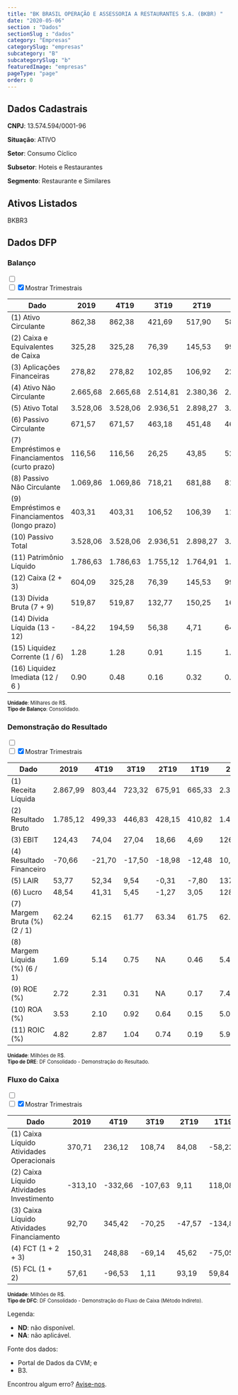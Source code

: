 ```yaml
---  
title: "BK BRASIL OPERAÇÃO E ASSESSORIA A RESTAURANTES S.A. (BKBR) "  
date: "2020-05-06"  
section : "Dados"  
sectionSlug : "dados"  
category: "Empresas"  
categorySlug: "empresas"  
subcategory: "B"  
subcategorySlug: "b"  
featuredImage: "empresas"  
pageType: "page"  
order: 0  
---
```



## Dados Cadastrais


**CNPJ**: 13.574.594/0001-96

**Situação**: ATIVO

**Setor**: Consumo Cíclico

**Subsetor**: Hoteis e Restaurantes

**Segmento**: Restaurante e Similares


## Ativos Listados


BKBR3 


## Dados DFP

### Balanço
  
<input type='checkbox' class='toggleCommand' id='toggleBalanco' name='toggleBalanco'>  
<div class='filter-group-balanco'>  
<div class='check_button_balanco'>  
<label for='toggleBalanco'>  
<input type='checkbox' data-filter-col='trimBalanco'><input type='checkbox' data-filter-col='trimBalanco' checked><span>Mostrar Trimestrais</span>  
</label>  
</div>  
</div>  
<div class='overflow balancoTableWrapper'>  
<table class='balancoTable'>  
<thead>  
<tr>  
<th class='dataHeader fixedLeftColumn'>Dado</th>  
<th>2019</th>  
<th class='trimHeader' data-col='trimBalanco'>4T19</th>  
<th class='trimHeader' data-col='trimBalanco'>3T19</th>  
<th class='trimHeader' data-col='trimBalanco'>2T19</th>  
<th class='trimHeader' data-col='trimBalanco'>1T19</th>  
<th>2018</th>  
<th class='trimHeader' data-col='trimBalanco'>4T18</th>  
<th class='trimHeader' data-col='trimBalanco'>3T18</th>  
<th class='trimHeader' data-col='trimBalanco'>2T18</th>  
<th class='trimHeader' data-col='trimBalanco'>1T18</th>  
<th>2017</th>  
<th class='trimHeader' data-col='trimBalanco'>4T17</th>  
<th class='trimHeader' data-col='trimBalanco'>3T17</th>  
<th class='trimHeader' data-col='trimBalanco'>2T17</th>  
<th class='trimHeader' data-col='trimBalanco'>1T17</th>  
<th>2016</th>  
<th class='trimHeader' data-col='trimBalanco'>4T16</th>  
<th class='trimHeader' data-col='trimBalanco'>3T16</th>  
<th class='trimHeader' data-col='trimBalanco'>2T16</th>  
<th class='trimHeader' data-col='trimBalanco'>1T16</th>  
<th>2015</th>  
<th class='trimHeader' data-col='trimBalanco'>4T15</th>  
<th class='trimHeader' data-col='trimBalanco'>3T15</th>  
<th class='trimHeader' data-col='trimBalanco'>2T15</th>  
<th class='trimHeader' data-col='trimBalanco'>1T15</th>  
</tr>  
</thead>  
<tbody>  
<tr class='trContaAtivo'>  
<td class='leftAlignCell rowDescription fixedLeftColumn'>(1) Ativo Circulante</td>  
<td>862,38</td>  
<td data-col='trimBalanco' class='trimData'>862,38</td>  
<td data-col='trimBalanco' class='trimData'>421,69</td>  
<td data-col='trimBalanco' class='trimData'>517,90</td>  
<td data-col='trimBalanco' class='trimData'>583,62</td>  
<td>819,72</td>  
<td data-col='trimBalanco' class='trimData'>819,72</td>  
<td data-col='trimBalanco' class='trimData'>870,79</td>  
<td data-col='trimBalanco' class='trimData'>857,42</td>  
<td data-col='trimBalanco' class='trimData'>1.257,36</td>  
<td>1.338,45</td>  
<td data-col='trimBalanco' class='trimData'>1.338,45</td>  
<td data-col='trimBalanco' class='trimData'>433,02</td>  
<td data-col='trimBalanco' class='trimData'>320,19</td>  
<td data-col='trimBalanco' class='trimData'>331,48</td>  
<td>429,00</td>  
<td data-col='trimBalanco' class='trimData'>429,00</td>  
<td data-col='trimBalanco' class='trimData'>429,00</td>  
<td data-col='trimBalanco' class='trimData'>429,00</td>  
<td data-col='trimBalanco' class='trimData'>429,00</td>  
<td>325,67</td>  
<td data-col='trimBalanco' class='trimData'>325,67</td>  
<td data-col='trimBalanco' class='trimData'>ND</td>  
<td data-col='trimBalanco' class='trimData'>ND</td>  
<td data-col='trimBalanco' class='trimData'>ND</td>  
</tr>  
<tr class='trContaAtivo'>  
<td class='leftAlignCell rowDescription fixedLeftColumn'>(2) Caixa e Equivalentes de Caixa</td>  
<td>325,28</td>  
<td data-col='trimBalanco' class='trimData'>325,28</td>  
<td data-col='trimBalanco' class='trimData'>76,39</td>  
<td data-col='trimBalanco' class='trimData'>145,53</td>  
<td data-col='trimBalanco' class='trimData'>99,91</td>  
<td>174,96</td>  
<td data-col='trimBalanco' class='trimData'>174,96</td>  
<td data-col='trimBalanco' class='trimData'>78,10</td>  
<td data-col='trimBalanco' class='trimData'>80,77</td>  
<td data-col='trimBalanco' class='trimData'>127,06</td>  
<td>102,34</td>  
<td data-col='trimBalanco' class='trimData'>102,34</td>  
<td data-col='trimBalanco' class='trimData'>207,74</td>  
<td data-col='trimBalanco' class='trimData'>96,59</td>  
<td data-col='trimBalanco' class='trimData'>145,91</td>  
<td>256,92</td>  
<td data-col='trimBalanco' class='trimData'>256,92</td>  
<td data-col='trimBalanco' class='trimData'>256,92</td>  
<td data-col='trimBalanco' class='trimData'>256,92</td>  
<td data-col='trimBalanco' class='trimData'>256,92</td>  
<td>164,80</td>  
<td data-col='trimBalanco' class='trimData'>164,80</td>  
<td data-col='trimBalanco' class='trimData'>ND</td>  
<td data-col='trimBalanco' class='trimData'>ND</td>  
<td data-col='trimBalanco' class='trimData'>ND</td>  
</tr>  
<tr class='trContaAtivo'>  
<td class='leftAlignCell rowDescription fixedLeftColumn'>(3) Aplicações Financeiras</td>  
<td>278,82</td>  
<td data-col='trimBalanco' class='trimData'>278,82</td>  
<td data-col='trimBalanco' class='trimData'>102,85</td>  
<td data-col='trimBalanco' class='trimData'>106,92</td>  
<td data-col='trimBalanco' class='trimData'>223,08</td>  
<td>415,62</td>  
<td data-col='trimBalanco' class='trimData'>415,62</td>  
<td data-col='trimBalanco' class='trimData'>555,33</td>  
<td data-col='trimBalanco' class='trimData'>556,07</td>  
<td data-col='trimBalanco' class='trimData'>953,92</td>  
<td>1.076,38</td>  
<td data-col='trimBalanco' class='trimData'>1.076,38</td>  
<td data-col='trimBalanco' class='trimData'>87,62</td>  
<td data-col='trimBalanco' class='trimData'>76,71</td>  
<td data-col='trimBalanco' class='trimData'>57,31</td>  
<td>65,34</td>  
<td data-col='trimBalanco' class='trimData'>65,34</td>  
<td data-col='trimBalanco' class='trimData'>65,34</td>  
<td data-col='trimBalanco' class='trimData'>65,34</td>  
<td data-col='trimBalanco' class='trimData'>65,34</td>  
<td>57,43</td>  
<td data-col='trimBalanco' class='trimData'>57,43</td>  
<td data-col='trimBalanco' class='trimData'>ND</td>  
<td data-col='trimBalanco' class='trimData'>ND</td>  
<td data-col='trimBalanco' class='trimData'>ND</td>  
</tr>  
<tr class='trContaAtivo'>  
<td class='leftAlignCell rowDescription fixedLeftColumn'>(4) Ativo Não Circulante</td>  
<td>2.665,68</td>  
<td data-col='trimBalanco' class='trimData'>2.665,68</td>  
<td data-col='trimBalanco' class='trimData'>2.514,81</td>  
<td data-col='trimBalanco' class='trimData'>2.380,36</td>  
<td data-col='trimBalanco' class='trimData'>2.464,93</td>  
<td>1.705,92</td>  
<td data-col='trimBalanco' class='trimData'>1.705,92</td>  
<td data-col='trimBalanco' class='trimData'>1.602,15</td>  
<td data-col='trimBalanco' class='trimData'>1.547,76</td>  
<td data-col='trimBalanco' class='trimData'>1.092,43</td>  
<td>1.077,11</td>  
<td data-col='trimBalanco' class='trimData'>1.077,11</td>  
<td data-col='trimBalanco' class='trimData'>1.044,28</td>  
<td data-col='trimBalanco' class='trimData'>1.018,81</td>  
<td data-col='trimBalanco' class='trimData'>1.008,75</td>  
<td>999,46</td>  
<td data-col='trimBalanco' class='trimData'>999,46</td>  
<td data-col='trimBalanco' class='trimData'>999,46</td>  
<td data-col='trimBalanco' class='trimData'>999,46</td>  
<td data-col='trimBalanco' class='trimData'>999,46</td>  
<td>870,89</td>  
<td data-col='trimBalanco' class='trimData'>870,89</td>  
<td data-col='trimBalanco' class='trimData'>ND</td>  
<td data-col='trimBalanco' class='trimData'>ND</td>  
<td data-col='trimBalanco' class='trimData'>ND</td>  
</tr>  
<tr class='trContaAtivo'>  
<td class='leftAlignCell rowDescription fixedLeftColumn'>(5) Ativo Total</td>  
<td>3.528,06</td>  
<td data-col='trimBalanco' class='trimData'>3.528,06</td>  
<td data-col='trimBalanco' class='trimData'>2.936,51</td>  
<td data-col='trimBalanco' class='trimData'>2.898,27</td>  
<td data-col='trimBalanco' class='trimData'>3.048,55</td>  
<td>2.525,63</td>  
<td data-col='trimBalanco' class='trimData'>2.525,63</td>  
<td data-col='trimBalanco' class='trimData'>2.472,94</td>  
<td data-col='trimBalanco' class='trimData'>2.405,18</td>  
<td data-col='trimBalanco' class='trimData'>2.349,78</td>  
<td>2.415,55</td>  
<td data-col='trimBalanco' class='trimData'>2.415,55</td>  
<td data-col='trimBalanco' class='trimData'>1.477,30</td>  
<td data-col='trimBalanco' class='trimData'>1.339,01</td>  
<td data-col='trimBalanco' class='trimData'>1.340,23</td>  
<td>1.428,46</td>  
<td data-col='trimBalanco' class='trimData'>1.428,46</td>  
<td data-col='trimBalanco' class='trimData'>1.428,46</td>  
<td data-col='trimBalanco' class='trimData'>1.428,46</td>  
<td data-col='trimBalanco' class='trimData'>1.428,46</td>  
<td>1.196,56</td>  
<td data-col='trimBalanco' class='trimData'>1.196,56</td>  
<td data-col='trimBalanco' class='trimData'>ND</td>  
<td data-col='trimBalanco' class='trimData'>ND</td>  
<td data-col='trimBalanco' class='trimData'>ND</td>  
</tr>  
<tr class='trContaPassivo'>  
<td class='leftAlignCell rowDescription fixedLeftColumn'>(6) Passivo Circulante</td>  
<td>671,57</td>  
<td data-col='trimBalanco' class='trimData'>671,57</td>  
<td data-col='trimBalanco' class='trimData'>463,18</td>  
<td data-col='trimBalanco' class='trimData'>451,48</td>  
<td data-col='trimBalanco' class='trimData'>466,45</td>  
<td>599,67</td>  
<td data-col='trimBalanco' class='trimData'>599,67</td>  
<td data-col='trimBalanco' class='trimData'>584,30</td>  
<td data-col='trimBalanco' class='trimData'>533,12</td>  
<td data-col='trimBalanco' class='trimData'>519,54</td>  
<td>473,00</td>  
<td data-col='trimBalanco' class='trimData'>473,00</td>  
<td data-col='trimBalanco' class='trimData'>312,26</td>  
<td data-col='trimBalanco' class='trimData'>305,52</td>  
<td data-col='trimBalanco' class='trimData'>285,73</td>  
<td>799,62</td>  
<td data-col='trimBalanco' class='trimData'>799,62</td>  
<td data-col='trimBalanco' class='trimData'>799,62</td>  
<td data-col='trimBalanco' class='trimData'>799,62</td>  
<td data-col='trimBalanco' class='trimData'>799,62</td>  
<td>392,84</td>  
<td data-col='trimBalanco' class='trimData'>392,84</td>  
<td data-col='trimBalanco' class='trimData'>ND</td>  
<td data-col='trimBalanco' class='trimData'>ND</td>  
<td data-col='trimBalanco' class='trimData'>ND</td>  
</tr>  
<tr class='trContaPassivo'>  
<td class='leftAlignCell rowDescription fixedLeftColumn'>(7) Empréstimos e Financiamentos (curto prazo)</td>  
<td>116,56</td>  
<td data-col='trimBalanco' class='trimData'>116,56</td>  
<td data-col='trimBalanco' class='trimData'>26,25</td>  
<td data-col='trimBalanco' class='trimData'>43,85</td>  
<td data-col='trimBalanco' class='trimData'>52,29</td>  
<td>161,58</td>  
<td data-col='trimBalanco' class='trimData'>161,58</td>  
<td data-col='trimBalanco' class='trimData'>278,87</td>  
<td data-col='trimBalanco' class='trimData'>284,27</td>  
<td data-col='trimBalanco' class='trimData'>303,63</td>  
<td>209,99</td>  
<td data-col='trimBalanco' class='trimData'>209,99</td>  
<td data-col='trimBalanco' class='trimData'>127,11</td>  
<td data-col='trimBalanco' class='trimData'>127,36</td>  
<td data-col='trimBalanco' class='trimData'>133,66</td>  
<td>607,97</td>  
<td data-col='trimBalanco' class='trimData'>607,97</td>  
<td data-col='trimBalanco' class='trimData'>607,97</td>  
<td data-col='trimBalanco' class='trimData'>607,97</td>  
<td data-col='trimBalanco' class='trimData'>607,97</td>  
<td>198,87</td>  
<td data-col='trimBalanco' class='trimData'>198,87</td>  
<td data-col='trimBalanco' class='trimData'>ND</td>  
<td data-col='trimBalanco' class='trimData'>ND</td>  
<td data-col='trimBalanco' class='trimData'>ND</td>  
</tr>  
<tr class='trContaPassivo'>  
<td class='leftAlignCell rowDescription fixedLeftColumn'>(8) Passivo Não Circulante</td>  
<td>1.069,86</td>  
<td data-col='trimBalanco' class='trimData'>1.069,86</td>  
<td data-col='trimBalanco' class='trimData'>718,21</td>  
<td data-col='trimBalanco' class='trimData'>681,88</td>  
<td data-col='trimBalanco' class='trimData'>819,19</td>  
<td>209,00</td>  
<td data-col='trimBalanco' class='trimData'>209,00</td>  
<td data-col='trimBalanco' class='trimData'>225,73</td>  
<td data-col='trimBalanco' class='trimData'>239,74</td>  
<td data-col='trimBalanco' class='trimData'>205,08</td>  
<td>325,36</td>  
<td data-col='trimBalanco' class='trimData'>325,36</td>  
<td data-col='trimBalanco' class='trimData'>490,13</td>  
<td data-col='trimBalanco' class='trimData'>506,27</td>  
<td data-col='trimBalanco' class='trimData'>534,18</td>  
<td>88,53</td>  
<td data-col='trimBalanco' class='trimData'>88,53</td>  
<td data-col='trimBalanco' class='trimData'>88,53</td>  
<td data-col='trimBalanco' class='trimData'>88,53</td>  
<td data-col='trimBalanco' class='trimData'>88,53</td>  
<td>365,28</td>  
<td data-col='trimBalanco' class='trimData'>365,28</td>  
<td data-col='trimBalanco' class='trimData'>ND</td>  
<td data-col='trimBalanco' class='trimData'>ND</td>  
<td data-col='trimBalanco' class='trimData'>ND</td>  
</tr>  
<tr class='trContaPassivo'>  
<td class='leftAlignCell rowDescription fixedLeftColumn'>(9) Empréstimos e Financiamentos (longo prazo)</td>  
<td>403,31</td>  
<td data-col='trimBalanco' class='trimData'>403,31</td>  
<td data-col='trimBalanco' class='trimData'>106,52</td>  
<td data-col='trimBalanco' class='trimData'>106,39</td>  
<td data-col='trimBalanco' class='trimData'>112,00</td>  
<td>117,53</td>  
<td data-col='trimBalanco' class='trimData'>117,53</td>  
<td data-col='trimBalanco' class='trimData'>131,06</td>  
<td data-col='trimBalanco' class='trimData'>142,89</td>  
<td data-col='trimBalanco' class='trimData'>154,67</td>  
<td>275,72</td>  
<td data-col='trimBalanco' class='trimData'>275,72</td>  
<td data-col='trimBalanco' class='trimData'>396,30</td>  
<td data-col='trimBalanco' class='trimData'>414,73</td>  
<td data-col='trimBalanco' class='trimData'>443,38</td>  
<td>0,00</td>  
<td data-col='trimBalanco' class='trimData'>0,00</td>  
<td data-col='trimBalanco' class='trimData'>0,00</td>  
<td data-col='trimBalanco' class='trimData'>0,00</td>  
<td data-col='trimBalanco' class='trimData'>0,00</td>  
<td>306,94</td>  
<td data-col='trimBalanco' class='trimData'>306,94</td>  
<td data-col='trimBalanco' class='trimData'>ND</td>  
<td data-col='trimBalanco' class='trimData'>ND</td>  
<td data-col='trimBalanco' class='trimData'>ND</td>  
</tr>  
<tr class='trContaPassivo'>  
<td class='leftAlignCell rowDescription fixedLeftColumn'>(10) Passivo Total</td>  
<td>3.528,06</td>  
<td data-col='trimBalanco' class='trimData'>3.528,06</td>  
<td data-col='trimBalanco' class='trimData'>2.936,51</td>  
<td data-col='trimBalanco' class='trimData'>2.898,27</td>  
<td data-col='trimBalanco' class='trimData'>3.048,55</td>  
<td>2.525,63</td>  
<td data-col='trimBalanco' class='trimData'>2.525,63</td>  
<td data-col='trimBalanco' class='trimData'>2.472,94</td>  
<td data-col='trimBalanco' class='trimData'>2.405,18</td>  
<td data-col='trimBalanco' class='trimData'>2.349,78</td>  
<td>2.415,55</td>  
<td data-col='trimBalanco' class='trimData'>2.415,55</td>  
<td data-col='trimBalanco' class='trimData'>1.477,30</td>  
<td data-col='trimBalanco' class='trimData'>1.339,01</td>  
<td data-col='trimBalanco' class='trimData'>1.340,23</td>  
<td>1.428,46</td>  
<td data-col='trimBalanco' class='trimData'>1.428,46</td>  
<td data-col='trimBalanco' class='trimData'>1.428,46</td>  
<td data-col='trimBalanco' class='trimData'>1.428,46</td>  
<td data-col='trimBalanco' class='trimData'>1.428,46</td>  
<td>1.196,56</td>  
<td data-col='trimBalanco' class='trimData'>1.196,56</td>  
<td data-col='trimBalanco' class='trimData'>ND</td>  
<td data-col='trimBalanco' class='trimData'>ND</td>  
<td data-col='trimBalanco' class='trimData'>ND</td>  
</tr>  
<tr class='trContaPassivo'>  
<td class='leftAlignCell rowDescription fixedLeftColumn'>(11) Patrimônio Líquido</td>  
<td>1.786,63</td>  
<td data-col='trimBalanco' class='trimData'>1.786,63</td>  
<td data-col='trimBalanco' class='trimData'>1.755,12</td>  
<td data-col='trimBalanco' class='trimData'>1.764,91</td>  
<td data-col='trimBalanco' class='trimData'>1.762,91</td>  
<td>1.716,96</td>  
<td data-col='trimBalanco' class='trimData'>1.716,96</td>  
<td data-col='trimBalanco' class='trimData'>1.662,91</td>  
<td data-col='trimBalanco' class='trimData'>1.632,32</td>  
<td data-col='trimBalanco' class='trimData'>1.625,17</td>  
<td>1.617,19</td>  
<td data-col='trimBalanco' class='trimData'>1.617,19</td>  
<td data-col='trimBalanco' class='trimData'>674,90</td>  
<td data-col='trimBalanco' class='trimData'>527,22</td>  
<td data-col='trimBalanco' class='trimData'>520,32</td>  
<td>540,32</td>  
<td data-col='trimBalanco' class='trimData'>540,32</td>  
<td data-col='trimBalanco' class='trimData'>540,32</td>  
<td data-col='trimBalanco' class='trimData'>540,32</td>  
<td data-col='trimBalanco' class='trimData'>540,32</td>  
<td>438,44</td>  
<td data-col='trimBalanco' class='trimData'>438,44</td>  
<td data-col='trimBalanco' class='trimData'>ND</td>  
<td data-col='trimBalanco' class='trimData'>ND</td>  
<td data-col='trimBalanco' class='trimData'>ND</td>  
</tr>  
<tr>  
<td class='leftAlignCell rowDescription fixedLeftColumn'>(12) Caixa (2 + 3)</td>  
<td class='positiveNumber'>604,09</td>  
<td class='positiveNumber trimData' data-col='trimBalanco'>325,28</td>  
<td class='positiveNumber trimData' data-col='trimBalanco'>76,39</td>  
<td class='positiveNumber trimData' data-col='trimBalanco'>145,53</td>  
<td class='positiveNumber trimData' data-col='trimBalanco'>99,91</td>  
<td class='positiveNumber'>590,59</td>  
<td class='positiveNumber trimData' data-col='trimBalanco'>174,96</td>  
<td class='positiveNumber trimData' data-col='trimBalanco'>78,10</td>  
<td class='positiveNumber trimData' data-col='trimBalanco'>80,77</td>  
<td class='positiveNumber trimData' data-col='trimBalanco'>127,06</td>  
<td class='positiveNumber'>1.178,73</td>  
<td class='positiveNumber trimData' data-col='trimBalanco'>102,34</td>  
<td class='positiveNumber trimData' data-col='trimBalanco'>207,74</td>  
<td class='positiveNumber trimData' data-col='trimBalanco'>96,59</td>  
<td class='positiveNumber trimData' data-col='trimBalanco'>145,91</td>  
<td class='positiveNumber'>322,26</td>  
<td class='positiveNumber trimData' data-col='trimBalanco'>256,92</td>  
<td class='positiveNumber trimData' data-col='trimBalanco'>256,92</td>  
<td class='positiveNumber trimData' data-col='trimBalanco'>256,92</td>  
<td class='positiveNumber trimData' data-col='trimBalanco'>256,92</td>  
<td class='positiveNumber'>222,23</td>  
<td class='positiveNumber trimData' data-col='trimBalanco'>164,80</td>  
<td data-col='trimBalanco' class='trimData'>ND</td>  
<td data-col='trimBalanco' class='trimData'>ND</td>  
<td data-col='trimBalanco' class='trimData'>ND</td>  
</tr>  
<tr class='trDividaBruta'>  
<td class='leftAlignCell rowDescription fixedLeftColumn'>(13) Dívida Bruta (7 + 9)</td>  
<td class='negativeNumber'>519,87</td>  
<td class='negativeNumber trimData' data-col='trimBalanco'>519,87</td>  
<td class='negativeNumber trimData' data-col='trimBalanco'>132,77</td>  
<td class='negativeNumber trimData' data-col='trimBalanco'>150,25</td>  
<td class='negativeNumber trimData' data-col='trimBalanco'>164,29</td>  
<td class='negativeNumber'>279,11</td>  
<td class='negativeNumber trimData' data-col='trimBalanco'>279,11</td>  
<td class='negativeNumber trimData' data-col='trimBalanco'>409,93</td>  
<td class='negativeNumber trimData' data-col='trimBalanco'>427,15</td>  
<td class='negativeNumber trimData' data-col='trimBalanco'>458,30</td>  
<td class='negativeNumber'>485,71</td>  
<td class='negativeNumber trimData' data-col='trimBalanco'>485,71</td>  
<td class='negativeNumber trimData' data-col='trimBalanco'>523,41</td>  
<td class='negativeNumber trimData' data-col='trimBalanco'>542,08</td>  
<td class='negativeNumber trimData' data-col='trimBalanco'>577,04</td>  
<td class='negativeNumber'>607,97</td>  
<td class='negativeNumber trimData' data-col='trimBalanco'>607,97</td>  
<td class='negativeNumber trimData' data-col='trimBalanco'>607,97</td>  
<td class='negativeNumber trimData' data-col='trimBalanco'>607,97</td>  
<td class='negativeNumber trimData' data-col='trimBalanco'>607,97</td>  
<td class='negativeNumber'>505,81</td>  
<td class='negativeNumber trimData' data-col='trimBalanco'>505,81</td>  
<td data-col='trimBalanco' class='trimData'>ND</td>  
<td data-col='trimBalanco' class='trimData'>ND</td>  
<td data-col='trimBalanco' class='trimData'>ND</td>  
</tr>  
<tr>  
<td class='leftAlignCell rowDescription fixedLeftColumn'>(14) Dívida Líquida  (13 - 12)</td>  
<td class='positiveNumber'>-84,22</td>  
<td class='negativeNumber trimData' data-col='trimBalanco'>194,59</td>  
<td class='negativeNumber trimData' data-col='trimBalanco'>56,38</td>  
<td class='negativeNumber trimData' data-col='trimBalanco'>4,71</td>  
<td class='negativeNumber trimData' data-col='trimBalanco'>64,38</td>  
<td class='positiveNumber'>-311,47</td>  
<td class='negativeNumber trimData' data-col='trimBalanco'>104,15</td>  
<td class='negativeNumber trimData' data-col='trimBalanco'>331,83</td>  
<td class='negativeNumber trimData' data-col='trimBalanco'>346,38</td>  
<td class='negativeNumber trimData' data-col='trimBalanco'>331,24</td>  
<td class='positiveNumber'>-693,02</td>  
<td class='negativeNumber trimData' data-col='trimBalanco'>383,36</td>  
<td class='negativeNumber trimData' data-col='trimBalanco'>315,67</td>  
<td class='negativeNumber trimData' data-col='trimBalanco'>445,49</td>  
<td class='negativeNumber trimData' data-col='trimBalanco'>431,13</td>  
<td class='negativeNumber'>285,71</td>  
<td class='negativeNumber trimData' data-col='trimBalanco'>351,05</td>  
<td class='negativeNumber trimData' data-col='trimBalanco'>351,05</td>  
<td class='negativeNumber trimData' data-col='trimBalanco'>351,05</td>  
<td class='negativeNumber trimData' data-col='trimBalanco'>351,05</td>  
<td class='negativeNumber'>283,58</td>  
<td class='negativeNumber trimData' data-col='trimBalanco'>341,01</td>  
<td data-col='trimBalanco' class='trimData'>ND</td>  
<td data-col='trimBalanco' class='trimData'>ND</td>  
<td data-col='trimBalanco' class='trimData'>ND</td>  
</tr>  
<tr>  
<td class='leftAlignCell rowDescription fixedLeftColumn'>(15) Liquidez Corrente (1 / 6)</td>  
<td>1.28</td>  
<td data-col='trimBalanco' class='trimData'>1.28</td>  
<td data-col='trimBalanco' class='trimData'>0.91</td>  
<td data-col='trimBalanco' class='trimData'>1.15</td>  
<td data-col='trimBalanco' class='trimData'>1.25</td>  
<td>1.37</td>  
<td data-col='trimBalanco' class='trimData'>1.37</td>  
<td data-col='trimBalanco' class='trimData'>1.49</td>  
<td data-col='trimBalanco' class='trimData'>1.61</td>  
<td data-col='trimBalanco' class='trimData'>2.42</td>  
<td>2.83</td>  
<td data-col='trimBalanco' class='trimData'>2.83</td>  
<td data-col='trimBalanco' class='trimData'>1.39</td>  
<td data-col='trimBalanco' class='trimData'>1.05</td>  
<td data-col='trimBalanco' class='trimData'>1.16</td>  
<td>0.54</td>  
<td data-col='trimBalanco' class='trimData'>0.54</td>  
<td data-col='trimBalanco' class='trimData'>0.54</td>  
<td data-col='trimBalanco' class='trimData'>0.54</td>  
<td data-col='trimBalanco' class='trimData'>0.54</td>  
<td>0.83</td>  
<td data-col='trimBalanco' class='trimData'>0.83</td>  
<td data-col='trimBalanco' class='trimData'>ND</td>  
<td data-col='trimBalanco' class='trimData'>ND</td>  
<td data-col='trimBalanco' class='trimData'>ND</td>  
</tr>  
<tr>  
<td class='leftAlignCell rowDescription fixedLeftColumn'>(16) Liquidez Imediata  (12 / 6 )</td>  
<td>0.90</td>  
<td data-col='trimBalanco' class='trimData'>0.48</td>  
<td data-col='trimBalanco' class='trimData'>0.16</td>  
<td data-col='trimBalanco' class='trimData'>0.32</td>  
<td data-col='trimBalanco' class='trimData'>0.21</td>  
<td>0.98</td>  
<td data-col='trimBalanco' class='trimData'>0.29</td>  
<td data-col='trimBalanco' class='trimData'>0.13</td>  
<td data-col='trimBalanco' class='trimData'>0.15</td>  
<td data-col='trimBalanco' class='trimData'>0.24</td>  
<td>2.49</td>  
<td data-col='trimBalanco' class='trimData'>0.22</td>  
<td data-col='trimBalanco' class='trimData'>0.67</td>  
<td data-col='trimBalanco' class='trimData'>0.32</td>  
<td data-col='trimBalanco' class='trimData'>0.51</td>  
<td>0.40</td>  
<td data-col='trimBalanco' class='trimData'>0.32</td>  
<td data-col='trimBalanco' class='trimData'>0.32</td>  
<td data-col='trimBalanco' class='trimData'>0.32</td>  
<td data-col='trimBalanco' class='trimData'>0.32</td>  
<td>0.57</td>  
<td data-col='trimBalanco' class='trimData'>0.42</td>  
<td data-col='trimBalanco' class='trimData'>ND</td>  
<td data-col='trimBalanco' class='trimData'>ND</td>  
<td data-col='trimBalanco' class='trimData'>ND</td>  
</tr>  
</tbody>  
</table>  
</div>  
<p style='font-size:0.7rem; margin:0px;'><strong>Unidade</strong>: Milhares de R$.</p>  
<p style='font-size:0.7rem; margin:0px;'><strong>Tipo de Balanço</strong>: Consolidado.</p>


### Demonstração do Resultado
  
<input type='checkbox' class='toggleCommand' id='toggleDRE' name='toggleDRE'>  
<div class='filter-group-dre'>  
<div class='check_button_dre'>  
<label for='toggleDRE'>  
<input type='checkbox' data-filter-col='trimDRE'><input type='checkbox' data-filter-col='trimDRE' checked><span>Mostrar Trimestrais</span>  
</label>  
</div>  
</div>  
<div class='overflow balancoTableWrapper'>  
<table class='balancoTable'>  
<thead>  
<tr>  
<th class='dataHeader fixedLeftColumn'>Dado</th>  
<th>2019</th>  
<th class='trimHeader' data-col='trimDRE'>4T19</th>  
<th class='trimHeader' data-col='trimDRE'>3T19</th>  
<th class='trimHeader' data-col='trimDRE'>2T19</th>  
<th class='trimHeader' data-col='trimDRE'>1T19</th>  
<th>2018</th>  
<th class='trimHeader' data-col='trimDRE'>4T18</th>  
<th class='trimHeader' data-col='trimDRE'>3T18</th>  
<th class='trimHeader' data-col='trimDRE'>2T18</th>  
<th class='trimHeader' data-col='trimDRE'>1T18</th>  
<th>2017</th>  
<th class='trimHeader' data-col='trimDRE'>4T17</th>  
<th class='trimHeader' data-col='trimDRE'>3T17</th>  
<th class='trimHeader' data-col='trimDRE'>2T17</th>  
<th class='trimHeader' data-col='trimDRE'>1T17</th>  
<th>2016</th>  
<th class='trimHeader' data-col='trimDRE'>4T16</th>  
<th class='trimHeader' data-col='trimDRE'>3T16</th>  
<th class='trimHeader' data-col='trimDRE'>2T16</th>  
<th class='trimHeader' data-col='trimDRE'>1T16</th>  
<th>2015</th>  
<th class='trimHeader' data-col='trimDRE'>4T15</th>  
<th class='trimHeader' data-col='trimDRE'>3T15</th>  
<th class='trimHeader' data-col='trimDRE'>2T15</th>  
<th class='trimHeader' data-col='trimDRE'>1T15</th>  
</tr>  
</thead>  
<tbody>  
<tr class='trDRE'>  
<td class='leftAlignCell rowDescription fixedLeftColumn'>(1) Receita Líquida</td>  
<td>2.867,99</td>  
<td data-col='trimDRE' class='trimData' >803,44</td>  
<td data-col='trimDRE' class='trimData' >723,32</td>  
<td data-col='trimDRE' class='trimData' >675,91</td>  
<td data-col='trimDRE' class='trimData' >665,33</td>  
<td>2.348,33</td>  
<td data-col='trimDRE' class='trimData' >718,07</td>  
<td data-col='trimDRE' class='trimData' >610,86</td>  
<td data-col='trimDRE' class='trimData' >536,88</td>  
<td data-col='trimDRE' class='trimData' >482,53</td>  
<td>1.783,84</td>  
<td data-col='trimDRE' class='trimData' >522,53</td>  
<td data-col='trimDRE' class='trimData' >442,98</td>  
<td data-col='trimDRE' class='trimData' >428,40</td>  
<td data-col='trimDRE' class='trimData' >389,93</td>  
<td>1.393,28</td>  
<td data-col='trimDRE' class='trimData' >408,97</td>  
<td data-col='trimDRE' class='trimData' >350,88</td>  
<td data-col='trimDRE' class='trimData' >325,19</td>  
<td data-col='trimDRE' class='trimData' >308,24</td>  
<td>949,68</td>  
<td data-col='trimDRE' class='trimData' >949,68</td>  
<td data-col='trimDRE' class='trimData'>ND</td>  
<td data-col='trimDRE' class='trimData'>ND</td>  
<td data-col='trimDRE' class='trimData'>ND</td>  
</tr>  
<tr class='trDRE'>  
<td class='leftAlignCell rowDescription fixedLeftColumn'>(2) Resultado Bruto</td>  
<td class='positiveNumberGreen'>1.785,12</td>  
<td data-col='trimDRE' class='trimData positiveNumberGreen' >499,33</td>  
<td data-col='trimDRE' class='trimData positiveNumberGreen' >446,83</td>  
<td data-col='trimDRE' class='trimData positiveNumberGreen' >428,15</td>  
<td data-col='trimDRE' class='trimData positiveNumberGreen' >410,82</td>  
<td class='positiveNumberGreen'>1.457,04</td>  
<td data-col='trimDRE' class='trimData positiveNumberGreen' >445,62</td>  
<td data-col='trimDRE' class='trimData positiveNumberGreen' >382,50</td>  
<td data-col='trimDRE' class='trimData positiveNumberGreen' >331,63</td>  
<td data-col='trimDRE' class='trimData positiveNumberGreen' >297,29</td>  
<td class='positiveNumberGreen'>1.095,97</td>  
<td data-col='trimDRE' class='trimData positiveNumberGreen' >316,95</td>  
<td data-col='trimDRE' class='trimData positiveNumberGreen' >273,00</td>  
<td data-col='trimDRE' class='trimData positiveNumberGreen' >266,22</td>  
<td data-col='trimDRE' class='trimData positiveNumberGreen' >239,80</td>  
<td class='positiveNumberGreen'>866,98</td>  
<td data-col='trimDRE' class='trimData positiveNumberGreen' >259,62</td>  
<td data-col='trimDRE' class='trimData positiveNumberGreen' >217,26</td>  
<td data-col='trimDRE' class='trimData positiveNumberGreen' >199,65</td>  
<td data-col='trimDRE' class='trimData positiveNumberGreen' >190,45</td>  
<td class='positiveNumberGreen'>611,26</td>  
<td data-col='trimDRE' class='trimData positiveNumberGreen' >611,26</td>  
<td data-col='trimDRE' class='trimData'>ND</td>  
<td data-col='trimDRE' class='trimData'>ND</td>  
<td data-col='trimDRE' class='trimData'>ND</td>  
</tr>  
<tr class='trDRE'>  
<td class='leftAlignCell rowDescription fixedLeftColumn'>(3) EBIT</td>  
<td class='positiveNumberGreen'>124,43</td>  
<td data-col='trimDRE' class='trimData positiveNumberGreen' >74,04</td>  
<td data-col='trimDRE' class='trimData positiveNumberGreen' >27,04</td>  
<td data-col='trimDRE' class='trimData positiveNumberGreen' >18,66</td>  
<td data-col='trimDRE' class='trimData positiveNumberGreen' >4,69</td>  
<td class='positiveNumberGreen'>126,82</td>  
<td data-col='trimDRE' class='trimData positiveNumberGreen' >72,46</td>  
<td data-col='trimDRE' class='trimData positiveNumberGreen' >39,62</td>  
<td data-col='trimDRE' class='trimData positiveNumberGreen' >11,87</td>  
<td data-col='trimDRE' class='trimData positiveNumberGreen' >2,87</td>  
<td class='positiveNumberGreen'>65,31</td>  
<td data-col='trimDRE' class='trimData positiveNumberGreen' >30,61</td>  
<td data-col='trimDRE' class='trimData positiveNumberGreen' >13,85</td>  
<td data-col='trimDRE' class='trimData positiveNumberGreen' >23,06</td>  
<td data-col='trimDRE' class='trimData negativeNumber' >-2,21</td>  
<td class='positiveNumberGreen'>14,82</td>  
<td data-col='trimDRE' class='trimData positiveNumberGreen' >19,70</td>  
<td data-col='trimDRE' class='trimData negativeNumber' >-0,62</td>  
<td data-col='trimDRE' class='trimData positiveNumberGreen' >1,37</td>  
<td data-col='trimDRE' class='trimData negativeNumber' >-5,62</td>  
<td class='negativeNumber'>-5,62</td>  
<td data-col='trimDRE' class='trimData negativeNumber' >-5,62</td>  
<td data-col='trimDRE' class='trimData'>ND</td>  
<td data-col='trimDRE' class='trimData'>ND</td>  
<td data-col='trimDRE' class='trimData'>ND</td>  
</tr>  
<tr class='trDRE'>  
<td class='leftAlignCell rowDescription fixedLeftColumn'>(4) Resultado Financeiro</td>  
<td class='negativeNumber'>-70,66</td>  
<td data-col='trimDRE' class='trimData negativeNumber' >-21,70</td>  
<td data-col='trimDRE' class='trimData negativeNumber' >-17,50</td>  
<td data-col='trimDRE' class='trimData negativeNumber' >-18,98</td>  
<td data-col='trimDRE' class='trimData negativeNumber' >-12,48</td>  
<td class='positiveNumberGreen'>10,90</td>  
<td data-col='trimDRE' class='trimData positiveNumberGreen' >3,02</td>  
<td data-col='trimDRE' class='trimData positiveNumberGreen' >2,35</td>  
<td data-col='trimDRE' class='trimData negativeNumber' >-2,46</td>  
<td data-col='trimDRE' class='trimData positiveNumberGreen' >7,99</td>  
<td class='negativeNumber'>-56,26</td>  
<td data-col='trimDRE' class='trimData negativeNumber' >-7,18</td>  
<td data-col='trimDRE' class='trimData negativeNumber' >-18,69</td>  
<td data-col='trimDRE' class='trimData negativeNumber' >-14,55</td>  
<td data-col='trimDRE' class='trimData negativeNumber' >-15,85</td>  
<td class='negativeNumber'>-100,54</td>  
<td data-col='trimDRE' class='trimData negativeNumber' >-46,24</td>  
<td data-col='trimDRE' class='trimData negativeNumber' >-16,88</td>  
<td data-col='trimDRE' class='trimData negativeNumber' >-19,34</td>  
<td data-col='trimDRE' class='trimData negativeNumber' >-18,09</td>  
<td class='negativeNumber'>-20,15</td>  
<td data-col='trimDRE' class='trimData negativeNumber' >-20,15</td>  
<td data-col='trimDRE' class='trimData'>ND</td>  
<td data-col='trimDRE' class='trimData'>ND</td>  
<td data-col='trimDRE' class='trimData'>ND</td>  
</tr>  
<tr class='trDRE'>  
<td class='leftAlignCell rowDescription fixedLeftColumn'>(5) LAIR</td>  
<td class='positiveNumberGreen'>53,77</td>  
<td data-col='trimDRE' class='trimData positiveNumberGreen' >52,34</td>  
<td data-col='trimDRE' class='trimData positiveNumberGreen' >9,54</td>  
<td data-col='trimDRE' class='trimData negativeNumber' >-0,31</td>  
<td data-col='trimDRE' class='trimData negativeNumber' >-7,80</td>  
<td class='positiveNumberGreen'>137,72</td>  
<td data-col='trimDRE' class='trimData positiveNumberGreen' >75,49</td>  
<td data-col='trimDRE' class='trimData positiveNumberGreen' >41,97</td>  
<td data-col='trimDRE' class='trimData positiveNumberGreen' >9,40</td>  
<td data-col='trimDRE' class='trimData positiveNumberGreen' >10,86</td>  
<td class='positiveNumberGreen'>9,04</td>  
<td data-col='trimDRE' class='trimData positiveNumberGreen' >23,43</td>  
<td data-col='trimDRE' class='trimData negativeNumber' >-4,83</td>  
<td data-col='trimDRE' class='trimData positiveNumberGreen' >8,50</td>  
<td data-col='trimDRE' class='trimData negativeNumber' >-18,06</td>  
<td class='negativeNumber'>-85,72</td>  
<td data-col='trimDRE' class='trimData negativeNumber' >-26,54</td>  
<td data-col='trimDRE' class='trimData negativeNumber' >-17,50</td>  
<td data-col='trimDRE' class='trimData negativeNumber' >-17,97</td>  
<td data-col='trimDRE' class='trimData negativeNumber' >-23,71</td>  
<td class='negativeNumber'>-25,77</td>  
<td data-col='trimDRE' class='trimData negativeNumber' >-25,77</td>  
<td data-col='trimDRE' class='trimData'>ND</td>  
<td data-col='trimDRE' class='trimData'>ND</td>  
<td data-col='trimDRE' class='trimData'>ND</td>  
</tr>  
<tr class='trDRE'>  
<td class='leftAlignCell rowDescription fixedLeftColumn'>(6) Lucro</td>  
<td class='positiveNumberGreen'>48,54</td>  
<td data-col='trimDRE' class='trimData positiveNumberGreen' >41,31</td>  
<td data-col='trimDRE' class='trimData positiveNumberGreen' >5,45</td>  
<td data-col='trimDRE' class='trimData negativeNumber' >-1,27</td>  
<td data-col='trimDRE' class='trimData positiveNumberGreen' >3,05</td>  
<td class='positiveNumberGreen'>128,04</td>  
<td data-col='trimDRE' class='trimData positiveNumberGreen' >83,62</td>  
<td data-col='trimDRE' class='trimData positiveNumberGreen' >27,03</td>  
<td data-col='trimDRE' class='trimData positiveNumberGreen' >8,57</td>  
<td data-col='trimDRE' class='trimData positiveNumberGreen' >8,81</td>  
<td class='positiveNumberGreen'>3,82</td>  
<td data-col='trimDRE' class='trimData positiveNumberGreen' >21,82</td>  
<td data-col='trimDRE' class='trimData negativeNumber' >-4,90</td>  
<td data-col='trimDRE' class='trimData positiveNumberGreen' >6,90</td>  
<td data-col='trimDRE' class='trimData negativeNumber' >-20,00</td>  
<td class='negativeNumber'>-93,46</td>  
<td data-col='trimDRE' class='trimData negativeNumber' >-31,95</td>  
<td data-col='trimDRE' class='trimData negativeNumber' >-19,70</td>  
<td data-col='trimDRE' class='trimData negativeNumber' >-19,49</td>  
<td data-col='trimDRE' class='trimData negativeNumber' >-22,31</td>  
<td class='negativeNumber'>-36,76</td>  
<td data-col='trimDRE' class='trimData negativeNumber' >-36,76</td>  
<td data-col='trimDRE' class='trimData'>ND</td>  
<td data-col='trimDRE' class='trimData'>ND</td>  
<td data-col='trimDRE' class='trimData'>ND</td>  
</tr>  
<tr class='trDREMargem'>  
<td class='leftAlignCell rowDescription fixedLeftColumn'>(7) Margem Bruta (%) (2 / 1)</td>  
<td>62.24</td>  
<td data-col='trimDRE' class='trimData'>62.15</td>  
<td data-col='trimDRE' class='trimData'>61.77</td>  
<td data-col='trimDRE' class='trimData'>63.34</td>  
<td data-col='trimDRE' class='trimData'>61.75</td>  
<td>62.05</td>  
<td data-col='trimDRE' class='trimData'>62.06</td>  
<td data-col='trimDRE' class='trimData'>62.62</td>  
<td data-col='trimDRE' class='trimData'>61.77</td>  
<td data-col='trimDRE' class='trimData'>61.61</td>  
<td>61.44</td>  
<td data-col='trimDRE' class='trimData'>60.66</td>  
<td data-col='trimDRE' class='trimData'>61.63</td>  
<td data-col='trimDRE' class='trimData'>62.14</td>  
<td data-col='trimDRE' class='trimData'>61.50</td>  
<td>62.23</td>  
<td data-col='trimDRE' class='trimData'>63.48</td>  
<td data-col='trimDRE' class='trimData'>61.92</td>  
<td data-col='trimDRE' class='trimData'>61.40</td>  
<td data-col='trimDRE' class='trimData'>61.79</td>  
<td>64.37</td>  
<td data-col='trimDRE' class='trimData'>64.37</td>  
<td data-col='trimDRE' class='trimData'>ND</td>  
<td data-col='trimDRE' class='trimData'>ND</td>  
<td data-col='trimDRE' class='trimData'>ND</td>  
</tr>  
<tr class='trDREMargem'>  
<td class='leftAlignCell rowDescription fixedLeftColumn'>(8) Margem Líquida (%) (6 / 1)</td>  
<td>1.69</td>  
<td data-col='trimDRE' class='trimData'>5.14</td>  
<td data-col='trimDRE' class='trimData'>0.75</td>  
<td data-col='trimDRE' class='trimData'>NA</td>  
<td data-col='trimDRE' class='trimData'>0.46</td>  
<td>5.45</td>  
<td data-col='trimDRE' class='trimData'>11.65</td>  
<td data-col='trimDRE' class='trimData'>4.42</td>  
<td data-col='trimDRE' class='trimData'>1.60</td>  
<td data-col='trimDRE' class='trimData'>1.83</td>  
<td>0.21</td>  
<td data-col='trimDRE' class='trimData'>4.18</td>  
<td data-col='trimDRE' class='trimData'>NA</td>  
<td data-col='trimDRE' class='trimData'>1.61</td>  
<td data-col='trimDRE' class='trimData'>NA</td>  
<td>NA</td>  
<td data-col='trimDRE' class='trimData'>NA</td>  
<td data-col='trimDRE' class='trimData'>NA</td>  
<td data-col='trimDRE' class='trimData'>NA</td>  
<td data-col='trimDRE' class='trimData'>NA</td>  
<td>NA</td>  
<td data-col='trimDRE' class='trimData'>NA</td>  
<td data-col='trimDRE' class='trimData'>ND</td>  
<td data-col='trimDRE' class='trimData'>ND</td>  
<td data-col='trimDRE' class='trimData'>ND</td>  
</tr>  
<tr>  
<td class='leftAlignCell rowDescription fixedLeftColumn'>(9) ROE (%)</td>  
<td>2.72</td>  
<td data-col='trimDRE' class='trimData'>2.31</td>  
<td data-col='trimDRE' class='trimData'>0.31</td>  
<td data-col='trimDRE' class='trimData'>NA</td>  
<td data-col='trimDRE' class='trimData'>0.17</td>  
<td>7.46</td>  
<td data-col='trimDRE' class='trimData'>4.87</td>  
<td data-col='trimDRE' class='trimData'>1.63</td>  
<td data-col='trimDRE' class='trimData'>0.53</td>  
<td data-col='trimDRE' class='trimData'>0.54</td>  
<td>0.24</td>  
<td data-col='trimDRE' class='trimData'>1.35</td>  
<td data-col='trimDRE' class='trimData'>NA</td>  
<td data-col='trimDRE' class='trimData'>1.31</td>  
<td data-col='trimDRE' class='trimData'>NA</td>  
<td>NA</td>  
<td data-col='trimDRE' class='trimData'>NA</td>  
<td data-col='trimDRE' class='trimData'>NA</td>  
<td data-col='trimDRE' class='trimData'>NA</td>  
<td data-col='trimDRE' class='trimData'>NA</td>  
<td>NA</td>  
<td data-col='trimDRE' class='trimData'>NA</td>  
<td data-col='trimDRE' class='trimData'>ND</td>  
<td data-col='trimDRE' class='trimData'>ND</td>  
<td data-col='trimDRE' class='trimData'>ND</td>  
</tr>  
<tr>  
<td class='leftAlignCell rowDescription fixedLeftColumn'>(10) ROA (%)</td>  
<td>3.53</td>  
<td data-col='trimDRE' class='trimData'>2.10</td>  
<td data-col='trimDRE' class='trimData'>0.92</td>  
<td data-col='trimDRE' class='trimData'>0.64</td>  
<td data-col='trimDRE' class='trimData'>0.15</td>  
<td>5.02</td>  
<td data-col='trimDRE' class='trimData'>2.87</td>  
<td data-col='trimDRE' class='trimData'>1.60</td>  
<td data-col='trimDRE' class='trimData'>0.49</td>  
<td data-col='trimDRE' class='trimData'>0.12</td>  
<td>2.70</td>  
<td data-col='trimDRE' class='trimData'>1.27</td>  
<td data-col='trimDRE' class='trimData'>0.94</td>  
<td data-col='trimDRE' class='trimData'>1.72</td>  
<td data-col='trimDRE' class='trimData'>NA</td>  
<td>1.04</td>  
<td data-col='trimDRE' class='trimData'>1.38</td>  
<td data-col='trimDRE' class='trimData'>NA</td>  
<td data-col='trimDRE' class='trimData'>0.10</td>  
<td data-col='trimDRE' class='trimData'>NA</td>  
<td>NA</td>  
<td data-col='trimDRE' class='trimData'>NA</td>  
<td data-col='trimDRE' class='trimData'>ND</td>  
<td data-col='trimDRE' class='trimData'>ND</td>  
<td data-col='trimDRE' class='trimData'>ND</td>  
</tr>  
<tr>  
<td class='leftAlignCell rowDescription fixedLeftColumn'>(11) ROIC (%)</td>  
<td>4.82</td>  
<td data-col='trimDRE' class='trimData'>2.87</td>  
<td data-col='trimDRE' class='trimData'>1.04</td>  
<td data-col='trimDRE' class='trimData'>0.74</td>  
<td data-col='trimDRE' class='trimData'>0.19</td>  
<td>5.96</td>  
<td data-col='trimDRE' class='trimData'>3.40</td>  
<td data-col='trimDRE' class='trimData'>1.82</td>  
<td data-col='trimDRE' class='trimData'>0.55</td>  
<td data-col='trimDRE' class='trimData'>0.19</td>  
<td>4.66</td>  
<td data-col='trimDRE' class='trimData'>2.19</td>  
<td data-col='trimDRE' class='trimData'>1.01</td>  
<td data-col='trimDRE' class='trimData'>1.70</td>  
<td data-col='trimDRE' class='trimData'>NA</td>  
<td>1.18</td>  
<td data-col='trimDRE' class='trimData'>1.57</td>  
<td data-col='trimDRE' class='trimData'>NA</td>  
<td data-col='trimDRE' class='trimData'>0.11</td>  
<td data-col='trimDRE' class='trimData'>NA</td>  
<td>NA</td>  
<td data-col='trimDRE' class='trimData'>NA</td>  
<td data-col='trimDRE' class='trimData'>ND</td>  
<td data-col='trimDRE' class='trimData'>ND</td>  
<td data-col='trimDRE' class='trimData'>ND</td>  
</tr>  
</tbody>  
</table>  
</div>  
<p style='font-size:0.7rem; margin:0px;'><strong>Unidade</strong>: Milhões de R$.</p>  
<p style='font-size:0.7rem; margin:0px;'><strong>Tipo de DRE</strong>: DF Consolidado - Demonstração do Resultado.</p>


### Fluxo do Caixa
  
<input type='checkbox' class='toggleCommand' id='toggleDFC' name='toggleDFC'>  
<div class='filter-group-dfc'>  
<div class='check_button_dfc'>  
<label for='toggleDFC'>  
<input type='checkbox' data-filter-col='trimDFC'><input type='checkbox' data-filter-col='trimDFC' checked><span>Mostrar Trimestrais</span>  
</label>  
</div>  
</div>  
<div class='overflow balancoTableWrapper'>  
<table class='balancoTable'>  
<thead>  
<tr>  
<th class='dataHeader fixedLeftColumn'>Dado</th>  
<th>2019</th>  
<th class='trimHeader' data-col='trimDFC'>4T19</th>  
<th class='trimHeader' data-col='trimDFC'>3T19</th>  
<th class='trimHeader' data-col='trimDFC'>2T19</th>  
<th class='trimHeader' data-col='trimDFC'>1T19</th>  
<th>2018</th>  
<th class='trimHeader' data-col='trimDFC'>4T18</th>  
<th class='trimHeader' data-col='trimDFC'>3T18</th>  
<th class='trimHeader' data-col='trimDFC'>2T18</th>  
<th class='trimHeader' data-col='trimDFC'>1T18</th>  
<th>2017</th>  
<th class='trimHeader' data-col='trimDFC'>4T17</th>  
<th class='trimHeader' data-col='trimDFC'>3T17</th>  
<th class='trimHeader' data-col='trimDFC'>2T17</th>  
<th class='trimHeader' data-col='trimDFC'>1T17</th>  
<th>2016</th>  
<th class='trimHeader' data-col='trimDFC'>4T16</th>  
<th class='trimHeader' data-col='trimDFC'>3T16</th>  
<th class='trimHeader' data-col='trimDFC'>2T16</th>  
<th class='trimHeader' data-col='trimDFC'>1T16</th>  
<th>2015</th>  
<th class='trimHeader' data-col='trimDFC'>4T15</th>  
<th class='trimHeader' data-col='trimDFC'>3T15</th>  
<th class='trimHeader' data-col='trimDFC'>2T15</th>  
<th class='trimHeader' data-col='trimDFC'>1T15</th>  
</tr>  
</thead>  
<tbody>  
<tr class='trDFC'>  
<td class='leftAlignCell rowDescription fixedLeftColumn'>(1) Caixa Líquido Atividades Operacionais</td>  
<td>370,71</td>  
<td data-col='trimDFC' class='trimData' >236,12</td>  
<td data-col='trimDFC' class='trimData' >108,74</td>  
<td data-col='trimDFC' class='trimData' >84,08</td>  
<td data-col='trimDFC' class='trimData' >-58,23</td>  
<td>304,67</td>  
<td data-col='trimDFC' class='trimData' >226,92</td>  
<td data-col='trimDFC' class='trimData' >83,85</td>  
<td data-col='trimDFC' class='trimData' >28,32</td>  
<td data-col='trimDFC' class='trimData' >-34,41</td>  
<td>166,53</td>  
<td data-col='trimDFC' class='trimData' >119,78</td>  
<td data-col='trimDFC' class='trimData' >55,35</td>  
<td data-col='trimDFC' class='trimData' >60,09</td>  
<td data-col='trimDFC' class='trimData' >-68,70</td>  
<td>28,83</td>  
<td data-col='trimDFC' class='trimData' >76,53</td>  
<td data-col='trimDFC' class='trimData' >20,78</td>  
<td data-col='trimDFC' class='trimData' >-19,39</td>  
<td data-col='trimDFC' class='trimData' >-49,09</td>  
<td>87,45</td>  
<td data-col='trimDFC' class='trimData' >87,45</td>  
<td data-col='trimDFC' class='trimData'>ND</td>  
<td data-col='trimDFC' class='trimData'>ND</td>  
<td data-col='trimDFC' class='trimData'>ND</td>  
</tr>  
<tr class='trDFC'>  
<td class='leftAlignCell rowDescription fixedLeftColumn'>(2) Caixa Líquido Atividades Investimento</td>  
<td>-313,10</td>  
<td data-col='trimDFC' class='trimData' >-332,66</td>  
<td data-col='trimDFC' class='trimData' >-107,63</td>  
<td data-col='trimDFC' class='trimData' >9,11</td>  
<td data-col='trimDFC' class='trimData' >118,08</td>  
<td>6,01</td>  
<td data-col='trimDFC' class='trimData' >5,05</td>  
<td data-col='trimDFC' class='trimData' >-68,97</td>  
<td data-col='trimDFC' class='trimData' >-20,89</td>  
<td data-col='trimDFC' class='trimData' >90,82</td>  
<td>-1.208,39</td>  
<td data-col='trimDFC' class='trimData' >-1.061,06</td>  
<td data-col='trimDFC' class='trimData' >-62,26</td>  
<td data-col='trimDFC' class='trimData' >-64,22</td>  
<td data-col='trimDFC' class='trimData' >-20,85</td>  
<td>-204,78</td>  
<td data-col='trimDFC' class='trimData' >-44,51</td>  
<td data-col='trimDFC' class='trimData' >-112,31</td>  
<td data-col='trimDFC' class='trimData' >-49,00</td>  
<td data-col='trimDFC' class='trimData' >1,03</td>  
<td>-180,51</td>  
<td data-col='trimDFC' class='trimData' >-180,51</td>  
<td data-col='trimDFC' class='trimData'>ND</td>  
<td data-col='trimDFC' class='trimData'>ND</td>  
<td data-col='trimDFC' class='trimData'>ND</td>  
</tr>  
<tr class='trDFC'>  
<td class='leftAlignCell rowDescription fixedLeftColumn'>(3) Caixa Líquido Atividades Financiamento</td>  
<td>92,70</td>  
<td data-col='trimDFC' class='trimData' >345,42</td>  
<td data-col='trimDFC' class='trimData' >-70,25</td>  
<td data-col='trimDFC' class='trimData' >-47,57</td>  
<td data-col='trimDFC' class='trimData' >-134,89</td>  
<td>-238,06</td>  
<td data-col='trimDFC' class='trimData' >-135,11</td>  
<td data-col='trimDFC' class='trimData' >-17,55</td>  
<td data-col='trimDFC' class='trimData' >-53,72</td>  
<td data-col='trimDFC' class='trimData' >-31,68</td>  
<td>887,29</td>  
<td data-col='trimDFC' class='trimData' >835,89</td>  
<td data-col='trimDFC' class='trimData' >118,05</td>  
<td data-col='trimDFC' class='trimData' >-45,18</td>  
<td data-col='trimDFC' class='trimData' >-21,47</td>  
<td>268,07</td>  
<td data-col='trimDFC' class='trimData' >117,34</td>  
<td data-col='trimDFC' class='trimData' >133,51</td>  
<td data-col='trimDFC' class='trimData' >53,52</td>  
<td data-col='trimDFC' class='trimData' >-36,29</td>  
<td>139,64</td>  
<td data-col='trimDFC' class='trimData' >139,64</td>  
<td data-col='trimDFC' class='trimData'>ND</td>  
<td data-col='trimDFC' class='trimData'>ND</td>  
<td data-col='trimDFC' class='trimData'>ND</td>  
</tr>  
<tr>  
<td class='leftAlignCell rowDescription fixedLeftColumn'>(4) FCT (1 + 2 + 3)</td>  
<td class='positiveNumber'>150,31</td>  
<td data-col='trimDFC' class='trimData positiveNumber'>248,88</td>  
<td data-col='trimDFC' class='trimData negativeNumber'>-69,14</td>  
<td data-col='trimDFC' class='trimData positiveNumber'>45,62</td>  
<td data-col='trimDFC' class='trimData negativeNumber'>-75,05</td>  
<td class='positiveNumber'>72,62</td>  
<td data-col='trimDFC' class='trimData positiveNumber'>96,86</td>  
<td data-col='trimDFC' class='trimData negativeNumber'>-2,67</td>  
<td data-col='trimDFC' class='trimData negativeNumber'>-46,29</td>  
<td data-col='trimDFC' class='trimData positiveNumber'>24,72</td>  
<td class='negativeNumber'>-154,57</td>  
<td data-col='trimDFC' class='trimData negativeNumber'>-105,39</td>  
<td data-col='trimDFC' class='trimData positiveNumber'>111,14</td>  
<td data-col='trimDFC' class='trimData negativeNumber'>-49,31</td>  
<td data-col='trimDFC' class='trimData negativeNumber'>-111,01</td>  
<td class='positiveNumber'>92,12</td>  
<td data-col='trimDFC' class='trimData positiveNumber'>149,36</td>  
<td data-col='trimDFC' class='trimData positiveNumber'>41,98</td>  
<td data-col='trimDFC' class='trimData negativeNumber'>-14,87</td>  
<td data-col='trimDFC' class='trimData negativeNumber'>-84,35</td>  
<td class='positiveNumber'>46,57</td>  
<td data-col='trimDFC' class='trimData positiveNumber'>46,57</td>  
<td data-col='trimDFC' class='trimData'>ND</td>  
<td data-col='trimDFC' class='trimData'>ND</td>  
<td data-col='trimDFC' class='trimData'>ND</td>  
</tr>  
<tr>  
<td class='leftAlignCell rowDescription fixedLeftColumn'>(5) FCL (1 + 2)</td>  
<td class='positiveNumber'>57,61</td>  
<td data-col='trimDFC' class='trimData negativeNumber'>-96,53</td>  
<td data-col='trimDFC' class='trimData positiveNumber'>1,11</td>  
<td data-col='trimDFC' class='trimData positiveNumber'>93,19</td>  
<td data-col='trimDFC' class='trimData positiveNumber'>59,84</td>  
<td class='positiveNumber'>310,68</td>  
<td data-col='trimDFC' class='trimData positiveNumber'>231,97</td>  
<td data-col='trimDFC' class='trimData positiveNumber'>14,88</td>  
<td data-col='trimDFC' class='trimData positiveNumber'>7,43</td>  
<td data-col='trimDFC' class='trimData positiveNumber'>56,40</td>  
<td class='negativeNumber'>-1.041,87</td>  
<td data-col='trimDFC' class='trimData negativeNumber'>-941,28</td>  
<td data-col='trimDFC' class='trimData negativeNumber'>-6,91</td>  
<td data-col='trimDFC' class='trimData negativeNumber'>-4,13</td>  
<td data-col='trimDFC' class='trimData negativeNumber'>-89,55</td>  
<td class='negativeNumber'>-175,95</td>  
<td data-col='trimDFC' class='trimData positiveNumber'>32,02</td>  
<td data-col='trimDFC' class='trimData negativeNumber'>-91,53</td>  
<td data-col='trimDFC' class='trimData negativeNumber'>-68,39</td>  
<td data-col='trimDFC' class='trimData negativeNumber'>-48,06</td>  
<td class='negativeNumber'>-93,06</td>  
<td data-col='trimDFC' class='trimData negativeNumber'>-93,06</td>  
<td data-col='trimDFC' class='trimData'>ND</td>  
<td data-col='trimDFC' class='trimData'>ND</td>  
<td data-col='trimDFC' class='trimData'>ND</td>  
</tr>  
</tbody>  
</table>  
</div>  
<p style='font-size:0.7rem; margin:0px;'><strong>Unidade</strong>: Milhões de R$.</p>  
<p style='font-size:0.7rem; margin:0px;'><strong>Tipo de DFC</strong>: DF Consolidado - Demonstração do Fluxo de Caixa (Método Indireto).</p>

  
<div class='referencias'>

Legenda:  
- **ND**: não disponível.  
- **NA**: não aplicável.

Fonte dos dados:  
- Portal de Dados da CVM; e  
- B3.

Encontrou algum erro? [Avise-nos](/contato).  
</div>